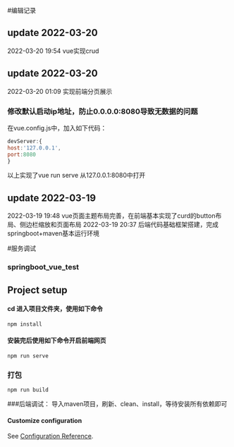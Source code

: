 #编辑记录
## update 2022-03-20
2022-03-20 19:54
vue实现crud
## update 2022-03-20
2022-03-20 01:09
实现前端分页展示
### 修改默认启动ip地址，防止0.0.0.0:8080导致无数据的问题
在vue.config.js中，加入如下代码：
```js
devServer:{
host:'127.0.0.1',
port:8080
}
```
以上实现了vue run serve 从127.0.0.1:8080中打开

## update 2022-03-19
2022-03-19 19:48
vue页面主题布局完善，在前端基本实现了curd的button布局、侧边栏缩放和页面布局
2022-03-19 20:37
后端代码基础框架搭建，完成springboot+maven基本运行环境

#服务调试
### springboot_vue_test

## Project setup
#### cd 进入项目文件夹，使用如下命令
```
npm install
```

#### 安装完后使用如下命令开启前端网页
```
npm run serve
```

### 打包
```
npm run build
```

###后端调试：
导入maven项目，刷新、clean、install，等待安装所有依赖即可

#### Customize configuration
See [Configuration Reference](https://cli.vuejs.org/config/).

